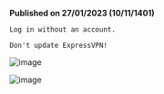 **Published on 27/01/2023 (10/11/1401)**

``Log in without an account.``

``Don't update ExpressVPN!``


![image](https://user-images.githubusercontent.com/64539596/215362751-47e5ec93-6f9d-4028-b2b0-bcd1e30111c9.png)

![image](https://user-images.githubusercontent.com/64539596/215362881-7cbf824f-e93c-4d55-8a8b-ca0f83a922c3.png)

